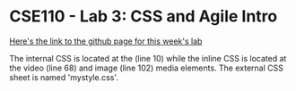 # CSE110 - Lab 3: CSS and Agile Intro

[Here's the link to the github page for this week's lab](https://maniacalhamster.github.io/sp21-cse110-lab3)

The internal CSS is located at the <head> (line 10) while the inline CSS is
located at the video (line 68) and image (line 102) media elements.
The external CSS sheet is named 'mystyle.css'.
